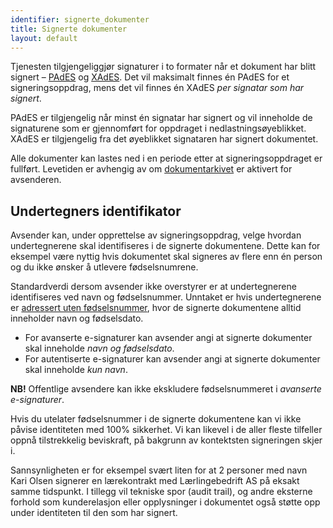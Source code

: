 ```yaml
---
identifier: signerte_dokumenter
title: Signerte dokumenter
layout: default
---
```


Tjenesten tilgjengeliggjør signaturer i to formater når et dokument har blitt signert – [PAdES](#pades) og [XAdES](#xades). Det vil maksimalt finnes én PAdES for et signeringsoppdrag, mens det vil finnes én XAdES _per signatar som har signert_.

PAdES er tilgjengelig når minst én signatar har signert og vil inneholde de signaturene som er gjennomført for oppdraget i nedlastningsøyeblikket. XAdES er tilgjengelig fra det øyeblikket signataren har signert dokumentet.

Alle dokumenter kan lastes ned i en periode etter at signeringsoppdraget er fullført. Levetiden er avhengig av om [dokumentarkivet](#dokumentarkiv) er aktivert for avsenderen.

## Undertegners identifikator

Avsender kan, under opprettelse av signeringsoppdrag, velge hvordan undertegnerene skal identifiseres i de signerte dokumentene.
Dette kan for eksempel være nyttig hvis dokumentet skal signeres av flere enn én person og du ikke ønsker å utlevere fødselsnumrene.

Standardverdi dersom avsender ikke overstyrer er at undertegnerene identifiseres ved navn og fødselsnummer.
Unntaket er hvis undertegnerene er [adressert uten fødselsnummer](#adressering-uten-fdselsnummer), hvor de signerte dokumentene alltid inneholder navn og fødselsdato.

* For avanserte e-signaturer kan avsender angi at signerte dokumenter skal inneholde _navn og fødselsdato_.
* For autentiserte e-signaturer kan avsender angi at signerte dokumenter skal inneholde _kun navn_.

**NB!** Offentlige avsendere kan ikke ekskludere fødselsnummeret i _avanserte e-signaturer_.

Hvis du utelater fødselsnummer i de signerte dokumentene kan vi ikke påvise identiteten med 100% sikkerhet. Vi kan likevel i de aller fleste tilfeller oppnå tilstrekkelig beviskraft, på bakgrunn av kontektsten signeringen skjer i.

Sannsynligheten er for eksempel svært liten for at 2 personer med navn Kari Olsen signerer en lærekontrakt med Lærlingebedrift AS på eksakt samme tidspunkt. I tillegg vil tekniske spor (audit trail), og andre eksterne forhold som kunderelasjon eller opplysninger i dokumentet også støtte opp under identiteten til den som har signert.
